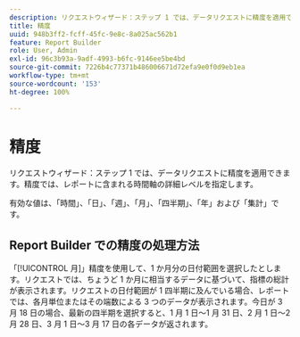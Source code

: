 ```yaml
---
description: リクエストウィザード：ステップ 1 では、データリクエストに精度を適用できます。精度では、レポートに含まれる時間軸の詳細レベルを指定します。
title: 精度
uuid: 948b3ff2-fcff-45fc-9e8c-8a025ac562b1
feature: Report Builder
role: User, Admin
exl-id: 96c3b93a-9adf-4993-b6fc-9146ee5be4bd
source-git-commit: 7226b4c77371b486006671d72efa9e0f0d9eb1ea
workflow-type: tm+mt
source-wordcount: '153'
ht-degree: 100%

---
```


# 精度

リクエストウィザード：ステップ 1 では、データリクエストに精度を適用できます。精度では、レポートに含まれる時間軸の詳細レベルを指定します。

有効な値は、「時間」、「日」、「週」、「月」、「四半期」、「年」および「集計」です。

## Report Builder での精度の処理方法

「[!UICONTROL 月]」精度を使用して、1 か月分の日付範囲を選択したとします。リクエストでは、ちょうど 1 か月に相当するデータに基づいて、指標の総計が表示されます。リクエストの日付範囲が 1 四半期に及んでいる場合、レポートでは、各月単位またはその端数による 3 つのデータが表示されます。今日が 3 月 18 日の場合、最新の四半期を選択すると、1 月 1 日～1 月 31 日、2 月 1 日～2 月 28 日、3 月 1 日～3 月 17 日の各データが返されます。
